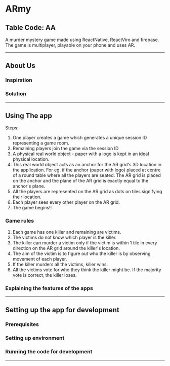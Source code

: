 # ARmy
## Table Code: AA

A murder mystery game made using ReactNative, ReactViro and firebase. The game is multiplayer, playable on your phone and uses AR.

---

## About Us


### Inspiration

### Solution



---

## Using The app

Steps:
1. One player creates a game which generates a unique session ID representing a game room.
2. Remaining players join the game via the session ID
3. A physical real world object - paper with a logo is kept in an ideal physical location.
4. This real world object acts as an anchor for the AR grid's 3D location in the application. For eg. if the anchor (paper with logo) placed at centre of a round table where all the players are seated. The AR grid is placed on the anchor and the plane of the AR grid is exactly equal to the anchor's plane.
5. All the players are represented on the AR grid as dots on tiles signifying their location.
6. Each player sees every other player on the AR grid.
7. The game begins!!


### Game rules

1. Each game has one killer and remaining are victims. 
2. The victims do not know which player is the killer.
3. The killer can murder a victim only if the victim is within 1 tile in every direction on the AR grid around the killer's location.
4. The aim of the victim is to figure out who the killer is by observing movement of each player.
5. If the killer murders all the victims, killer wins. 
6. All the victims vote for who they think the killer might be. If the majority vote is correct, the killer loses. 


### Explaining the features of the apps

---

## Setting up the app for development

### Prerequisites

### Setting up environment

### Running the code for development

---

